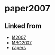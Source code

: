 ---
---
# paper2007

## Linked from

* [M2007](M2007.md)
* [MBO2007](MBO2007.md)
* [papers](papers.md)
